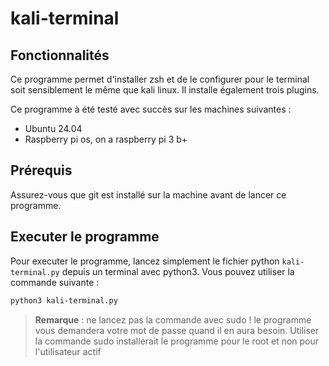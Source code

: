 # kali-terminal
## Fonctionnalités
Ce programme permet d'installer zsh et de le configurer pour le terminal soit sensiblement le même que kali linux. Il installe également trois plugins. 

Ce programme à été testé avec succès sur les machines suivantes : 
- Ubuntu 24.04
- Raspberry pi os, on a raspberry pi 3 b+
## Prérequis 
Assurez-vous que git est installé sur la machine avant de lancer ce programme. 
## Executer le programme 
Pour executer le programme, lancez simplement le fichier python `kali-terminal.py` depuis un terminal avec python3. Vous pouvez utiliser la commande suivante : 
```bash
python3 kali-terminal.py
```
>**Remarque** : ne lancez pas la commande avec sudo ! le programme vous demandera votre mot de passe quand il en aura besoin. Utiliser la commande sudo installerait le programme pour le root et non pour l'utilisateur actif 
